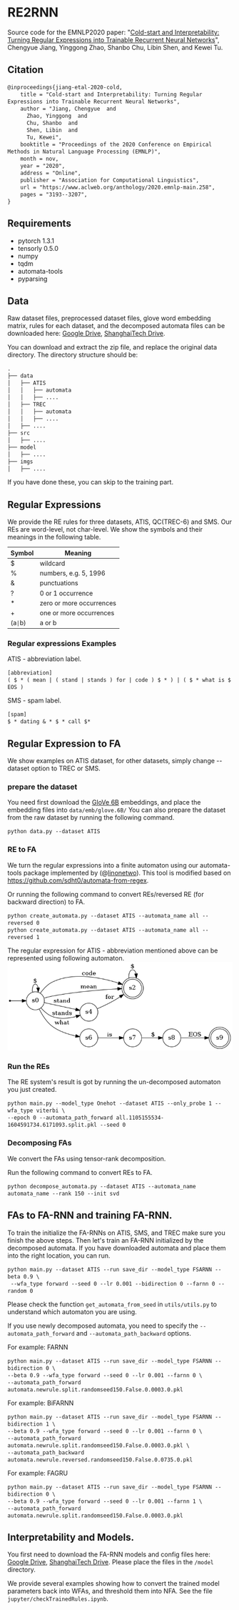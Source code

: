 # RE2RNN
Source code for the EMNLP2020 paper: "[Cold-start and Interpretability: Turning Regular Expressions into Trainable Recurrent Neural Networks](http://faculty.sist.shanghaitech.edu.cn/faculty/tukw/emnlp20reg.pdf)", Chengyue Jiang, Yinggong Zhao, Shanbo Chu, Libin Shen, and Kewei Tu. 
## Citation
```
@inproceedings{jiang-etal-2020-cold,
    title = "Cold-start and Interpretability: Turning Regular Expressions into Trainable Recurrent Neural Networks",
    author = "Jiang, Chengyue  and
      Zhao, Yinggong  and
      Chu, Shanbo  and
      Shen, Libin  and
      Tu, Kewei",
    booktitle = "Proceedings of the 2020 Conference on Empirical Methods in Natural Language Processing (EMNLP)",
    month = nov,
    year = "2020",
    address = "Online",
    publisher = "Association for Computational Linguistics",
    url = "https://www.aclweb.org/anthology/2020.emnlp-main.258",
    pages = "3193--3207",
}
```

## Requirements
- pytorch 1.3.1
- tensorly 0.5.0
- numpy
- tqdm
- automata-tools
- pyparsing

## Data
Raw dataset files, preprocessed dataset files, glove word embedding matrix, rules for each dataset, and the decomposed automata files can be downloaded here: 
[Google Drive](https://drive.google.com/file/d/1r8pMu8EwDjys8-6nHFiEJs4QtelhGqY8/view?usp=sharing), 
[ShanghaiTech Drive](http://pan.shanghaitech.edu.cn/cloudservice/outerLink/decode?c3Vnb24xNjA0OTIxNTI0MTU5c3Vnb24=).

You can download and extract the zip file, and replace the original data directory. The directory structure should be:
```commandline
.
├── data
│   ├── ATIS
│   │   ├── automata
│   │   ├── ....
│   ├── TREC
│   │   ├── automata
│   │   ├── ....
│   ├── ....
├── src
│   ├── ....
├── model
│   ├── ....
├── imgs
│   ├── ....
``` 

If you have done these, you can skip to the training part.

## Regular Expressions
We provide the RE rules for three datasets, ATIS, QC(TREC-6) and SMS. Our REs are word-level, not char-level. We show the symbols and their meanings in the following table.

|Symbol|Meaning|
|----|----|
|$|wildcard|
|%|numbers, e.g. 5, 1996|
|&|punctuations|
|?|0 or 1 occurrence|
|*|zero or more occurrences|
|+|one or more occurrences|
|(a<code>&#124;</code>b)|a or b |

### Regular expressions Examples
ATIS - abbreviation label.
```commandline
[abbreviation]
( $ * ( mean | ( stand | stands ) for | code ) $ * ) | ( $ * what is $ EOS )
```
SMS - spam label.
```commandline
[spam]
$ * dating & * $ * call $*
```

## Regular Expression to FA
We show examples on ATIS dataset, for other datasets, simply change --dataset option to TREC or SMS.
### prepare the dataset
You need first download the [GloVe 6B](http://nlp.stanford.edu/data/wordvecs/glove.6B.zip) embeddings, and place the embedding files into ```data/emb/glove.6B/```
You can also prepare the dataset from the raw dataset by running the following command.
```commandline
python data.py --dataset ATIS
```

### RE to FA
We turn the regular expressions into a finite automaton using our automata-tools package implemented by (@[linonetwo](https://github.com/linonetwo)).
This tool is modified based on https://github.com/sdht0/automata-from-regex. 

Or running the following command to convert REs/reversed RE (for backward direction) to FA.
```commandline
python create_automata.py --dataset ATIS --automata_name all --reversed 0
python create_automata.py --dataset ATIS --automata_name all --reversed 1
```
The regular expression for ATIS - abbreviation mentioned above can be represented using following automaton.
![avatar](imgs/abbreviation.split.png)

### Run the REs
The RE system's result is got by running the un-decomposed automaton you just created.
```commandline
python main.py --model_type Onehot --dataset ATIS --only_probe 1 --wfa_type viterbi \
--epoch 0 --automata_path_forward all.1105155534-1604591734.6171093.split.pkl --seed 0
```

### Decomposing FAs
We convert the FAs using tensor-rank decomposition.

Run the following command to convert REs to FA.
```commandline
python decompose_automata.py --dataset ATIS --automata_name automata_name --rank 150 --init svd
```

## FAs to FA-RNN and training FA-RNN.
To train the initialize the FA-RNNs on ATIS, SMS, and TREC make sure you finish the above steps. Then let's train an FA-RNN initialized by the decomposed automata.
If you have downloaded automata and place them into the right location, you can run.

```commandline
python main.py --dataset ATIS --run save_dir --model_type FSARNN --beta 0.9 \
 --wfa_type forward --seed 0 --lr 0.001 --bidirection 0 --farnn 0 --random 0
```
Please check the function ```get_automata_from_seed``` in ```utils/utils.py``` to understand which automaton you are using.


If you use newly decomposed automata, you need to specify the ```--automata_path_forward``` and ```--automata_path_backward``` options.

For example: FARNN
```commandline
python main.py --dataset ATIS --run save_dir --model_type FSARNN --bidirection 0 \
--beta 0.9 --wfa_type forward --seed 0 --lr 0.001 --farnn 0 \
--automata_path_forward automata.newrule.split.randomseed150.False.0.0003.0.pkl
```
For example: BiFARNN
```commandline
python main.py --dataset ATIS --run save_dir --model_type FSARNN --bidirection 1 \
--beta 0.9 --wfa_type forward --seed 0 --lr 0.001 --farnn 0 \
--automata_path_forward automata.newrule.split.randomseed150.False.0.0003.0.pkl \
--automata_path_backward automata.newrule.reversed.randomseed150.False.0.0735.0.pkl
```
For example: FAGRU
```commandline
python main.py --dataset ATIS --run save_dir --model_type FSARNN --bidirection 0 \
--beta 0.9 --wfa_type forward --seed 0 --lr 0.001 --farnn 1 \
--automata_path_forward automata.newrule.split.randomseed150.False.0.0003.0.pkl
```

## Interpretability and Models.
You first need to download the FA-RNN models and config files here:
[Google Drive](https://drive.google.com/file/d/1q_Bxv2ptCuo_-mLKnd25jCYv6yuYlP4k/view?usp=sharing), 
[ShanghaiTech Drive](http://pan.shanghaitech.edu.cn/cloudservice/outerLink/decode?c3Vnb24xNjA1Mjc0MjA1MjEzc3Vnb24=).
Please place the files in the ```/model``` directory.

We provide several examples showing how to convert the trained model parameters back into WFAs, and threshold them into NFA.
See the file ```jupyter/checkTrainedRules.ipynb```.







